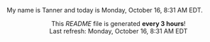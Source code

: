My name is Tanner and today is Monday, October 16, 8:31 AM EDT.

<p align="center">This <i>README</i> file is generated <b>every 3 hours</b>!</br>Last refresh: Monday, October 16, 8:31 AM EDT<br /></p>
